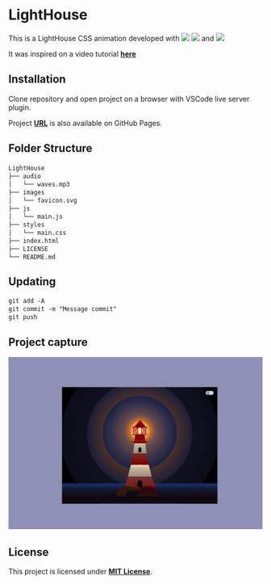 # **LightHouse**

This is a LightHouse CSS animation developed with [<img src = "https://img.shields.io/badge/-HTML5-E34F26?style=flat&logo=html5&logoColor=white">](https://html.spec.whatwg.org/) [<img src = "https://img.shields.io/badge/-CSS3-1572B6?style=flat&logo=css3&logoColor=white">](https://www.w3.org/Style/CSS/) and [<img src = "https://img.shields.io/badge/-JavaScript-F7DF1E?style=flat&logo=javascript&logoColor=black">](https://www.ecma-international.org/ecma-262/)

It was inspired on a video tutorial [**here**](https://www.youtube.com/watch?v=uzuqsxua89k)

## **Installation**

Clone repository and open project on a browser with VSCode live server plugin.

Project **[URL](https://anaguerraabaroa.github.io/Lighthouse/)** is also available on GitHub Pages.

## **Folder Structure**

```
LightHouse
├── audio
│   └── waves.mp3
├── images
│   └── favicon.svg
├── js
│   └── main.js
├── styles
│   └── main.css
├── index.html
├── LICENSE
└── README.md
```

## **Updating**

```
git add -A
git commit -m "Message commit"
git push
```

## **Project capture**

![Lightroom](./images/lighthouse_css_animation.jpg)

## **License**

This project is licensed under [**MIT License**](https://spdx.org/licenses/MIT.html).
